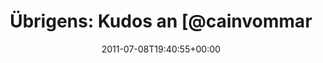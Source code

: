---
retweeted: false
source: <a href="http://getspaz.com" rel="nofollow">Spaz</a>
entities:
  hashtags: []
  symbols: []
  user_mentions:
  - name: Peter
    screen_name: cainvommars
    indices:
    - '19'
    - '31'
    id_str: '1313843591354122241'
    id: '1313843591354122241'
  - name: "Markus Leutwyler \U0001F1E8\U0001F1ED\U0001F1FA\U0001F1E6\U0001F308\U0001F680\U0001F320❤️"
    screen_name: twtomcat
    indices:
    - '36'
    - '45'
    id_str: '83567168'
    id: '83567168'
  urls: []
display_text_range:
- '0'
- '126'
favorite_count: '0'
id_str: '89418707876581376'
truncated: false
retweet_count: '0'
id: '89418707876581376'
created_at: Fri Jul 08 19:40:55 +0000 2011
favorited: false
full_text: 'Übrigens: Kudos an [@cainvommars](https://twitter.com/cainvommars) und
  [@twtomcat](https://twitter.com/twtomcat) für den Dustin WebOS Support heute. Haben
  einem kleinen Vier das Leben gerettet.'
lang: de
tags:
- pesos:twitter
date: '2011-07-08T19:40:55+00:00'
src: https://twitter.com/bascht/status/89418707876581376
original_url: https://twitter.com/bascht/status/89418707876581376
type: twitter_tweet
text: 'Übrigens: Kudos an [@cainvommars](https://twitter.com/cainvommars) und [@twtomcat](https://twitter.com/twtomcat)
  für den Dustin WebOS Support heute. Haben einem kleinen Vier das Leben gerettet.'
title: 'Übrigens: Kudos an [@cainvommar'

---